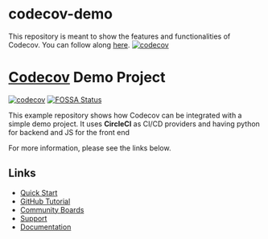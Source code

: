 # codecov-demo
This repository is meant to show the features and functionalities of Codecov. You can follow along [here](https://docs.codecov.com/docs/codecov-tutorial).
[![codecov](https://codecov.io/gh/Balu287/codecov-demo/branch/main/graph/badge.svg?token=lD6vqWIsMH)](https://codecov.io/gh/Balu287/codecov-demo)


# [Codecov](https://codecov.io) Demo Project
[![codecov](https://codecov.io/gh/Balu287/codecov-demo/branch/main/graph/badge.svg?token=lD6vqWIsMH)](https://codecov.io/gh/Balu287/codecov-demo)
[![FOSSA Status](https://app.fossa.com/api/projects/git%2Bgithub.com%2Fcodecov%2Fcodecov-demo.svg?type=shield)](https://app.fossa.com/projects/git%2Bgithub.com%2Fcodecov%2Fcodecov-demo?ref=badge_shield)

This example repository shows how Codecov can be integrated with a simple demo project. It uses **CircleCI** as CI/CD providers and having python for backend and JS for the front end

For more information, please see the links below.

## Links
- [Quick Start](https://docs.codecov.com/docs/quick-start)
- [GitHub Tutorial](https://docs.codecov.com/docs/github-tutorial)
- [Community Boards](https://community.codecov.io)
- [Support](https://codecov.io/support)
- [Documentation](https://docs.codecov.io)


